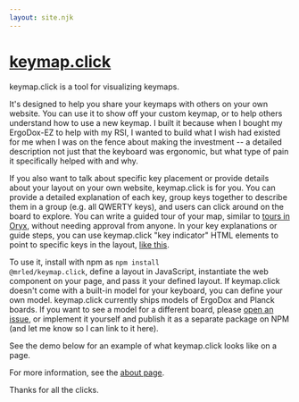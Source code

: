 ```yaml
---
layout: site.njk
---
```


# [keymap.click](/)

keymap.click is a tool for visualizing keymaps.

It's designed to help you share your keymaps with others on your own website. You can use it to show off your custom keymap, or to help others understand how to use a new keymap. I built it because when I bought my ErgoDox-EZ to help with my RSI, I wanted to build what I wish had existed for me when I was on the fence about making the investment -- a detailed description not just that the keyboard was ergonomic, but what type of pain it specifically helped with and why.

If you also want to talk about specific key placement or provide details about your layout on your own website, keymap.click is for you. You can provide a detailed explanation of each key, group keys together to describe them in a group (e.g. all QWERTY keys), and users can click around on the board to explore. You can write a guided tour of your map, similar to <a href="https://blog.zsa.io/2004-layout-tours/">tours in Oryx</a>, without needing approval from anyone. In your key explanations or guide steps, you can use keymap.click "key indicator" HTML elements to point to specific keys in the layout, <a href="/?keymap-map=micah-ergodox&keymap-key=l-f-8-9">like this</a>.

To use it, install with npm as <code>npm install @mrled/keymap.click</code>, define a layout in JavaScript, instantiate the web component on your page, and pass it your defined layout. If keymap.click doesn't come with a built-in model for your keyboard, you can define your own model. keymap.click currently ships models of ErgoDox and Planck boards. If you want to see a model for a different board, please <a href="https://github.com/mrled/keymap.click/issues">open an issue</a>, or implement it yourself and publish it as a separate package on NPM (and let me know so I can link to it here).

See the demo below for an example of what keymap.click looks like on a page.

<div id="keymap-container"></div>

For more information, see the [about page](/about).

Thanks for all the clicks.

<script type="module">
import {
  KeymapUIElement,
  MicahErgodoxLayout,
  KeymapTitleScreenLayout,
} from "/keymap.click.js";

let keymapContainer = document.querySelector("#keymap-container")

keymapContainer.appendChild(document.createElement("hr"));

let keymapUi = document.createElement(KeymapUIElement.elementName);
keymapUi.setAttribute("id", "keymap-title");
keymapUi.setModelsAndMaps([
  KeymapTitleScreenLayout,
  MicahErgodoxLayout,
]);
keymapUi.setAttribute("keymap-id", "title-screen-map");
keymapUi.setAttribute("query-prefix", "keymap");
keymapContainer.appendChild(keymapUi);

keymapContainer.appendChild(document.createElement("hr"));
</script>
